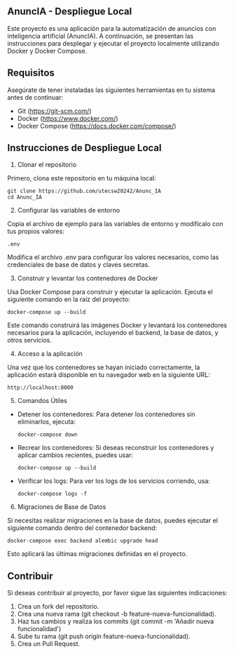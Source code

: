 
AnuncIA - Despliegue Local
----------

Este proyecto es una aplicación para la automatización de anuncios con inteligencia artificial (AnuncIA). A continuación, se presentan las instrucciones para desplegar y ejecutar el proyecto localmente utilizando Docker y Docker Compose.

Requisitos
----------

Asegúrate de tener instaladas las siguientes herramientas en tu sistema antes de continuar:

- Git (https://git-scm.com/)
- Docker (https://www.docker.com/)
- Docker Compose (https://docs.docker.com/compose/)

Instrucciones de Despliegue Local
---------------------------------

1. Clonar el repositorio

Primero, clona este repositorio en tu máquina local:

    git clone https://github.com/utecsw20242/Anunc_IA
    cd Anunc_IA

2. Configurar las variables de entorno

Copia el archivo de ejemplo para las variables de entorno y modifícalo con tus propios valores:

    .env

Modifica el archivo .env para configurar los valores necesarios, como las credenciales de base de datos y claves secretas.

3. Construir y levantar los contenedores de Docker

Usa Docker Compose para construir y ejecutar la aplicación. Ejecuta el siguiente comando en la raíz del proyecto:

    docker-compose up --build

Este comando construirá las imágenes Docker y levantará los contenedores necesarios para la aplicación, incluyendo el backend, la base de datos, y otros servicios.

4. Acceso a la aplicación

Una vez que los contenedores se hayan iniciado correctamente, la aplicación estará disponible en tu navegador web en la siguiente URL:

    http://localhost:8000

5. Comandos Útiles

- Detener los contenedores: Para detener los contenedores sin eliminarlos, ejecuta:

      docker-compose down

- Recrear los contenedores: Si deseas reconstruir los contenedores y aplicar cambios recientes, puedes usar:

      docker-compose up --build

- Verificar los logs: Para ver los logs de los servicios corriendo, usa:

      docker-compose logs -f

6. Migraciones de Base de Datos

Si necesitas realizar migraciones en la base de datos, puedes ejecutar el siguiente comando dentro del contenedor backend:

    docker-compose exec backend alembic upgrade head

Esto aplicará las últimas migraciones definidas en el proyecto.

Contribuir
----------

Si deseas contribuir al proyecto, por favor sigue las siguientes indicaciones:

1. Crea un fork del repositorio.
2. Crea una nueva rama (git checkout -b feature-nueva-funcionalidad).
3. Haz tus cambios y realiza los commits (git commit -m 'Añadir nueva funcionalidad')
4. Sube tu rama (git push origin feature-nueva-funcionalidad).
5. Crea un Pull Request.



